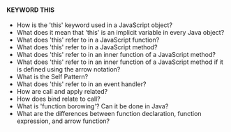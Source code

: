 #### KEYWORD THIS
- How is the 'this' keyword used in a JavaScript object?
- What does it mean that 'this' is an implicit variable in every Java object?
- What does 'this' refer to in a JavaScript function?
- What does 'this' refer to in a JavaScript method?
- What does 'this' refer to in an inner function of a JavaScript method?
- What does 'this' refer to in an inner function of a JavaScript method if it is defined using the arrow notation?
- What is the Self Pattern?
- What does 'this' refer to in an event handler?
- How are call and apply related?
- How does bind relate to call?
- What is 'function borowing'?  Can it be done in Java?
- What are the differences between function declaration, function expression, and arrow function?


